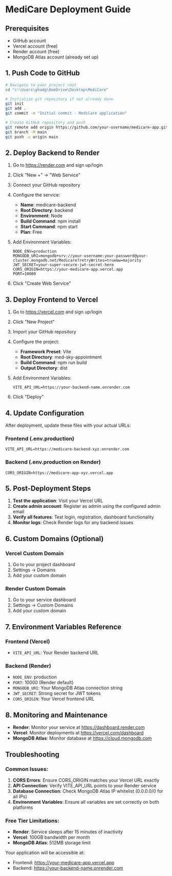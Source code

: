 # MediCare Deployment Guide

## Prerequisites
- GitHub account
- Vercel account (free)
- Render account (free)
- MongoDB Atlas account (already set up)

## 1. Push Code to GitHub

```bash
# Navigate to your project root
cd "c:\Users\ghadg\OneDrive\Desktop\MediCare"

# Initialize git repository if not already done
git init
git add .
git commit -m "Initial commit - MediCare application"

# Create GitHub repository and push
git remote add origin https://github.com/your-username/medicare-app.git
git branch -M main
git push -u origin main
```

## 2. Deploy Backend to Render

1. Go to https://render.com and sign up/login
2. Click "New +" → "Web Service"
3. Connect your GitHub repository
4. Configure the service:
   - **Name**: medicare-backend
   - **Root Directory**: backend
   - **Environment**: Node
   - **Build Command**: npm install
   - **Start Command**: npm start
   - **Plan**: Free

5. Add Environment Variables:
   ```
   NODE_ENV=production
   MONGODB_URI=mongodb+srv://your-username:your-password@your-cluster.mongodb.net/Medicare?retryWrites=true&w=majority
   JWT_SECRET=your-super-secure-jwt-secret-here
   CORS_ORIGIN=https://your-medicare-app.vercel.app
   PORT=10000
   ```

6. Click "Create Web Service"

## 3. Deploy Frontend to Vercel

1. Go to https://vercel.com and sign up/login
2. Click "New Project"
3. Import your GitHub repository
4. Configure the project:
   - **Framework Preset**: Vite
   - **Root Directory**: med-sky-appointment
   - **Build Command**: npm run build
   - **Output Directory**: dist

5. Add Environment Variables:
   ```
   VITE_API_URL=https://your-backend-name.onrender.com
   ```

6. Click "Deploy"

## 4. Update Configuration

After deployment, update these files with your actual URLs:

### Frontend (.env.production)
```
VITE_API_URL=https://medicare-backend-xyz.onrender.com
```

### Backend (.env.production on Render)
```
CORS_ORIGIN=https://medicare-app-xyz.vercel.app
```

## 5. Post-Deployment Steps

1. **Test the application**: Visit your Vercel URL
2. **Create admin account**: Register as admin using the configured admin email
3. **Verify all features**: Test login, registration, dashboard functionality
4. **Monitor logs**: Check Render logs for any backend issues

## 6. Custom Domains (Optional)

### Vercel Custom Domain
1. Go to your project dashboard
2. Settings → Domains
3. Add your custom domain

### Render Custom Domain  
1. Go to your service dashboard
2. Settings → Custom Domains
3. Add your custom domain

## 7. Environment Variables Reference

### Frontend (Vercel)
- `VITE_API_URL`: Your Render backend URL

### Backend (Render)
- `NODE_ENV`: production
- `PORT`: 10000 (Render default)
- `MONGODB_URI`: Your MongoDB Atlas connection string
- `JWT_SECRET`: Strong secret for JWT tokens
- `CORS_ORIGIN`: Your Vercel frontend URL

## 8. Monitoring and Maintenance

- **Render**: Monitor your service at https://dashboard.render.com
- **Vercel**: Monitor deployments at https://vercel.com/dashboard
- **MongoDB Atlas**: Monitor database at https://cloud.mongodb.com

## Troubleshooting

### Common Issues:
1. **CORS Errors**: Ensure CORS_ORIGIN matches your Vercel URL exactly
2. **API Connection**: Verify VITE_API_URL points to your Render service
3. **Database Connection**: Check MongoDB Atlas IP whitelist (0.0.0.0/0 for all IPs)
4. **Environment Variables**: Ensure all variables are set correctly on both platforms

### Free Tier Limitations:
- **Render**: Service sleeps after 15 minutes of inactivity
- **Vercel**: 100GB bandwidth per month
- **MongoDB Atlas**: 512MB storage limit

Your application will be accessible at:
- Frontend: https://your-medicare-app.vercel.app
- Backend: https://your-backend-name.onrender.com
